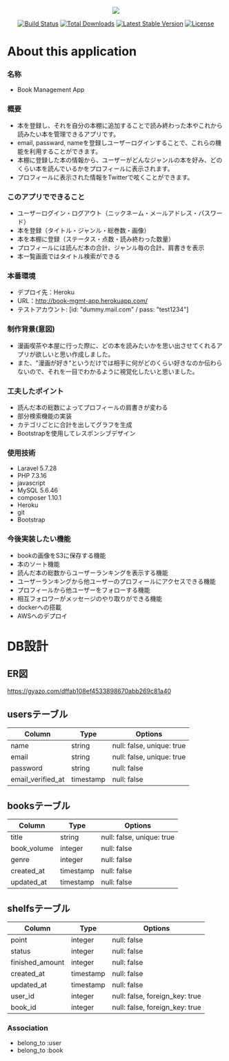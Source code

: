 <p align="center"><img src="https://laravel.com/assets/img/components/logo-laravel.svg"></p>

<p align="center">
<a href="https://travis-ci.org/laravel/framework"><img src="https://travis-ci.org/laravel/framework.svg" alt="Build Status"></a>
<a href="https://packagist.org/packages/laravel/framework"><img src="https://poser.pugx.org/laravel/framework/d/total.svg" alt="Total Downloads"></a>
<a href="https://packagist.org/packages/laravel/framework"><img src="https://poser.pugx.org/laravel/framework/v/stable.svg" alt="Latest Stable Version"></a>
<a href="https://packagist.org/packages/laravel/framework"><img src="https://poser.pugx.org/laravel/framework/license.svg" alt="License"></a>
</p>


# About this application
### 名称
- Book Management App

### 概要
- 本を登録し、それを自分の本棚に追加することで読み終わった本やこれから読みたい本を管理できるアプリです。
- email, passward, nameを登録しユーザーログインすることで、これらの機能を利用することができます。
- 本棚に登録した本の情報から、ユーザーがどんなジャンルの本を好み、どのくらい本を読んでいるかをプロフィールに表示されます。
- プロフィールに表示された情報をTwitterで呟くことができます。

### このアプリでできること
- ユーザーログイン・ログアウト（ニックネーム・メールアドレス・パスワード）
- 本を登録（タイトル・ジャンル・総巻数・画像）
- 本を本棚に登録（ステータス・点数・読み終わった数量）
- プロフィールには読んだ本の合計、ジャンル毎の合計、肩書きを表示
- 本一覧画面ではタイトル検索ができる

### 本番環境
- デプロイ先：Heroku
- URL：http://book-mgmt-app.herokuapp.com/
- テストアカウント: [id: "dummy.mail.com" / pass: "test1234"]

### 制作背景(意図)
- 漫画喫茶や本屋に行った際に、どの本を読みたいかを思い出させてくれるアプリが欲しいと思い作成しました。
- また、"漫画が好き"というだけでは相手に何がどのくらい好きなのか伝わらないので、それを一目でわかるように視覚化したいと思いました。

### 工夫したポイント
- 読んだ本の総数によってプロフィールの肩書きが変わる
- 部分検索機能の実装
- カテゴリごとに合計を出してグラフを生成
- Bootstrapを使用してレスポンシブデザイン

### 使用技術
- Laravel 5.7.28
- PHP 7.3.16
- javascript
- MySQL 5.6.46
- composer 1.10.1
- Heroku
- git
- Bootstrap

### 今後実装したい機能
- bookの画像をS3に保存する機能
- 本のソート機能
- 読んだ本の総数からユーザーランキングを表示する機能
- ユーザーランキングから他ユーザーのプロフィールにアクセスできる機能
- プロフィールから他ユーザーをフォローする機能
- 相互フォロワーがメッセージのやり取りができる機能
- dockerへの搭載
- AWSへのデプロイ



# DB設計


## ER図
https://gyazo.com/dffab108ef4533898670abb269c81a40


## usersテーブル
|Column|Type|Options|
|------|----|-------|
|name             |string   |null: false, unique: true|
|email            |string   |null: false, unique: true|
|password         |string   |null: false              |
|email_verified_at|timestamp|null: false              |


## booksテーブル
|Column|Type|Options|
|------|----|-------|
|title              |string   |null: false, unique: true|
|book_volume        |integer  |null: false |
|genre              |integer  |null: false |
|created_at         |timestamp|null: false |
|updated_at         |timestamp|null: false |


## shelfsテーブル
|Column|Type|Options|
|------|----|-------|
|point              |integer    |null: false |
|status             |integer    |null: false |
|finished_amount    |integer    |null: false |
|created_at         |timestamp  |null: false |
|updated_at         |timestamp  |null: false |
|user_id            |integer    |null: false, foreign_key: true |
|book_id            |integer    |null: false, foreign_key: true |
### Association
- belong_to :user
- belong_to :book